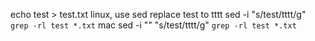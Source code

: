 
echo test > test.txt
linux, use sed replace test to tttt
sed -i "s/test/tttt/g" `grep -rl test *.txt`
mac
sed -i "" "s/test/tttt/g" `grep -rl test *.txt`
